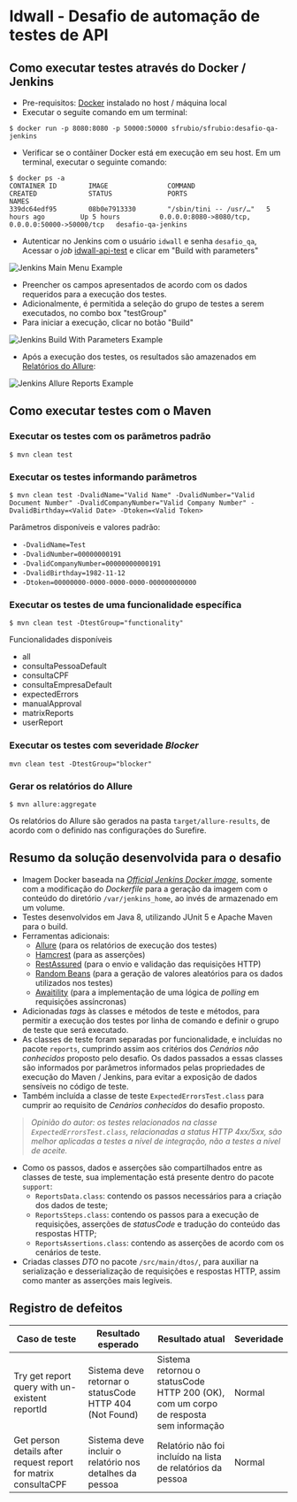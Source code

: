 # Idwall - Desafio de automação de testes de API

## Como executar testes através do Docker / Jenkins
* Pre-requisitos: [Docker](https://docs.docker.com/install/) instalado no host / máquina local 
* Executar o seguite comando em um terminal: 
```text
$ docker run -p 8080:8080 -p 50000:50000 sfrubio/sfrubio:desafio-qa-jenkins
```
* Verificar se o contâiner Docker está em execução em seu host. Em um terminal, executar o seguinte comando:
```text
$ docker ps -a
CONTAINER ID        IMAGE               COMMAND                  CREATED             STATUS              PORTS                                              NAMES
339dc64edf95        08b0e7913330        "/sbin/tini -- /usr/…"   5 hours ago         Up 5 hours          0.0.0.0:8080->8080/tcp, 0.0.0.0:50000->50000/tcp   desafio-qa-jenkins
```
* Autenticar no Jenkins com o usuário `idwall` e senha `desafio_qa`, Acessar o _job_ [idwall-api-test](http://localhost:8080/job/idwall_api_test) e clicar em "Build with parameters"

![Jenkins Main Menu Example](https://github.com/sfrubio/desafios-qa/raw/master/apis/src/main/resources/jenkins-main-menu.png "Jenkins Main Menu Example")
* Preencher os campos apresentados de acordo com os dados requeridos para a execução dos testes.
* Adicionalmente, é permitida a seleção do grupo de testes a serem executados, no combo box "testGroup"
* Para iniciar a execução, clicar no botão "Build"

![Jenkins Build With Parameters Example](https://github.com/sfrubio/desafios-qa/raw/master/apis/src/main/resources/jenkins-build-with-parameters.png "Jenkins Build With Parameters Example")
* Após a execução dos testes, os resultados são amazenados em [Relatórios do Allure](http://localhost:8080/job/idwall_api_test/allure/):

![Jenkins Allure Reports Example](https://github.com/sfrubio/desafios-qa/raw/master/apis/src/main/resources/jenkins-allure-reports.png "Jenkins Allure Reports Example")
## Como executar testes com o Maven
### Executar os testes com os parãmetros padrão
```text
$ mvn clean test
```
### Executar os testes informando parâmetros
```text
$ mvn clean test -DvalidName="Valid Name" -DvalidNumber="Valid Document Number" -DvalidCompanyNumber="Valid Company Number" -DvalidBirthday=<Valid Date> -Dtoken=<Valid Token>
```
Parâmetros disponíveis e valores padrão:
* `-DvalidName=Test`
* `-DvalidNumber=00000000191`
* `-DvalidCompanyNumber=00000000000191`
* `-DvalidBirthday=1982-11-12`
* `-Dtoken=00000000-0000-0000-0000-000000000000`
### Executar os testes de uma funcionalidade específica
```text
$ mvn clean test -DtestGroup="functionality"
```
Funcionalidades disponíveis
* all
* consultaPessoaDefault
* consultaCPF
* consultaEmpresaDefault
* expectedErrors
* manualApproval
* matrixReports
* userReport
### Executar os testes com severidade _Blocker_
```text
mvn clean test -DtestGroup="blocker"
```
### Gerar os relatórios do Allure
```text
$ mvn allure:aggregate
```
Os relatórios do Allure são gerados na pasta `target/allure-results`, de acordo com o definido nas configurações do Surefire.

## Resumo da solução desenvolvida para o desafio
* Imagem Docker baseada na _[Official Jenkins Docker image](https://github.com/jenkinsci/docker/blob/master/README.md)_, somente com a modificação do _Dockerfile_ para a geração da imagem com o conteúdo do diretório `/var/jenkins_home`, ao invés de armazenado em um volume.
* Testes desenvolvidos em Java 8, utilizando JUnit 5 e Apache Maven para o build.
* Ferramentas adicionais:
  * [Allure](https://docs.qameta.io/allure/) (para os relatórios de execução dos testes)
  * [Hamcrest](http://hamcrest.org/) (para as asserções)
  * [RestAssured](http://rest-assured.io/) (para o envio e validação das requisições HTTP)
  * [Random Beans](https://github.com/benas/random-beans) (para a geração de valores aleatórios para os dados utilizados nos testes)
  * [Awaitility](https://github.com/awaitility/awaitility) (para a implementação de uma lógica de _polling_ em requisições assíncronas)
* Adicionadas _tags_ às classes e métodos de teste e métodos, para permitir a execução dos testes por linha de comando e definir o grupo de teste que será executado. 
* As classes de teste foram separadas por funcionalidade, e incluídas no pacote `reports`, cumprindo assim aos critérios dos _Cenários não conhecidos_ proposto pelo desafio. Os dados passados a essas classes são informados por parâmetros informados pelas propriedades de execução do Maven / Jenkins, para evitar a exposição de dados sensíveis no código de teste.
* Também incluída a classe de teste `ExpectedErrorsTest.class` para cumprir ao requisito de _Cenários conhecidos_ do desafio proposto.
> _Opinião do autor: os testes relacionados na classe `ExpectedErrorsTest.class`, relacionadas a status HTTP 4xx/5xx, são melhor aplicadas a testes a nível de integração, não a testes a nível de aceite._
* Como os passos, dados e asserções são compartilhados entre as classes de teste, sua implementação está presente dentro do pacote `support`:
  * `ReportsData.class`: contendo os passos necessários para a criação dos dados de teste;
  * `ReportsSteps.class`: contendo os passos para a execução de requisições, asserções de _statusCode_ e tradução do conteúdo das respostas HTTP;
  * `ReportsAssertions.class`: contendo as asserções de acordo com os cenários de teste.
* Criadas classes _DTO_ no pacote `/src/main/dtos/`, para auxiliar na serialização e desserialização de requisições e respostas HTTP, assim como manter as asserções mais legíveis.

## Registro de defeitos
Caso de teste | Resultado esperado | Resultado atual | Severidade
--- | --- | --- | ---
Try get report query with un-existent reportId | Sistema deve retornar o statusCode HTTP 404 (Not Found) | Sistema retornou o statusCode HTTP 200 (OK), com um corpo de resposta sem informação | Normal 
Get person details after request report for matrix consultaCPF | Sistema deve incluir o relatório nos detalhes da pessoa | Relatório não foi incluído na lista de relatórios da pessoa | Normal